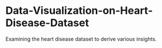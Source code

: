 # Data-Visualization-on-Heart-Disease-Dataset
Examining the heart disease dataset to derive various insights.
